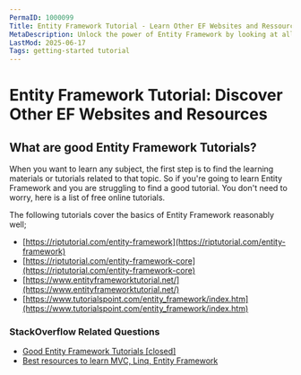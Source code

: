 ```yaml
---
PermaID: 1000099
Title: Entity Framework Tutorial - Learn Other EF Websites and Ressources
MetaDescription: Unlock the power of Entity Framework by looking at all external websites and resources available. Learn from other EF documentation to increase your knowledge.
LastMod: 2025-06-17
Tags: getting-started tutorial
---
```


# Entity Framework Tutorial: Discover Other EF Websites and Resources

## What are good Entity Framework Tutorials?  

When you want to learn any subject, the first step is to find the learning materials or tutorials related to that topic. So if you're going to learn Entity Framework and you are struggling to find a good tutorial. You don't need to worry, here is a list of free online tutorials. 

The following tutorials cover the basics of Entity Framework reasonably well;

- [https://riptutorial.com/entity-framework](https://riptutorial.com/entity-framework)
- [https://riptutorial.com/entity-framework-core](https://riptutorial.com/entity-framework-core)
- [https://www.entityframeworktutorial.net/](https://www.entityframeworktutorial.net/)
- [https://www.tutorialspoint.com/entity_framework/index.htm](https://www.tutorialspoint.com/entity_framework/index.htm)

### StackOverflow Related Questions

 - [Good Entity Framework Tutorials [closed]](https://stackoverflow.com/questions/12930884/good-entity-framework-tutorial)
 - [Best resources to learn MVC, Linq, Entity Framework](https://stackoverflow.com/questions/8992618/best-resources-to-learn-mvc-linq-entity-framework)